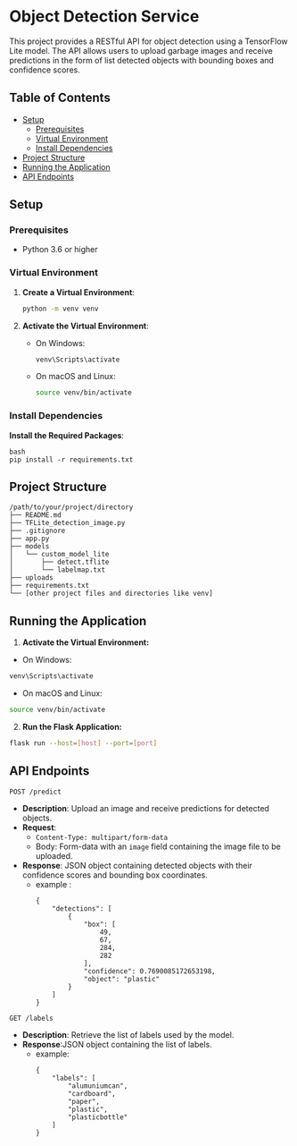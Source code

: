 # Object Detection Service

This project provides a RESTful API for object detection using a TensorFlow Lite model. The API allows users to upload garbage images and receive predictions in the form of list detected objects with bounding boxes and confidence scores.

## Table of Contents

- [Setup](#setup)
  - [Prerequisites](#prerequisites)
  - [Virtual Environment](#virtual-environment)
  - [Install Dependencies](#install-dependencies)
- [Project Structure](#project-structure)
- [Running the Application](#running-the-application)
- [API Endpoints](#api-endpoints)

## Setup

### Prerequisites

- Python 3.6 or higher

### Virtual Environment

1. **Create a Virtual Environment**:

    ```bash
    python -m venv venv
    ```

2. **Activate the Virtual Environment**:

    - On Windows:

      ```bash
      venv\Scripts\activate
      ```

    - On macOS and Linux:

      ```bash
      source venv/bin/activate
      ```

### Install Dependencies

 **Install the Required Packages**:

    bash
    pip install -r requirements.txt
    

## Project Structure

```plaintext
/path/to/your/project/directory
├── README.md
├── TFLite_detection_image.py
├── .gitignore
├── app.py
├── models
│   └── custom_model_lite
│       ├── detect.tflite
│       └── labelmap.txt
├── uploads
├── requirements.txt
└── [other project files and directories like venv]

```
## Running the Application
1. **Activate the Virtual Environment:**

- On Windows:

```bash
venv\Scripts\activate
```

- On macOS and Linux:
```bash
source venv/bin/activate
```

2. **Run the Flask Application:**

```bash
flask run --host=[host] --port=[port]
```

## API Endpoints
`POST /predict`
- **Description**: Upload an image and receive predictions for detected objects.
- **Request**: 
    - `Content-Type: multipart/form-data`
    - Body: Form-data with an `image` field containing the image file to be uploaded.
- **Response**: JSON object containing detected objects with their confidence scores and bounding box coordinates.
    - example :
        ```
        {
            "detections": [
                {
                    "box": [
                        49,
                        67,
                        284,
                        282
                    ],
                    "confidence": 0.7690085172653198,
                    "object": "plastic"
                }
            ]
        }
        ```
`GET /labels`
- **Description**: Retrieve the list of labels used by the model.
- **Response**:JSON object containing the list of labels.
    - example:
        ```
        {
            "labels": [
                "alumuniumcan",
                "cardboard",
                "paper",
                "plastic",
                "plasticbottle"
            ]
        }
        ```
